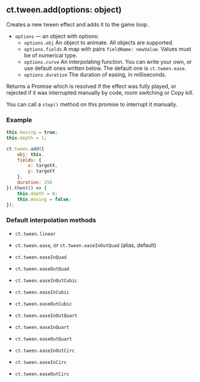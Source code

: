 ## ct.tween.add(options: object)

Creates a new tween effect and adds it to the game loop.

* `options` — an object with options:
    * `options.obj` An object to animate. All objects are supported.
    * `options.fields` A map with pairs `fieldName: newValue`. Values must be of numerical type.
    * `options.curve` An interpolating function. You can write your own, or use default ones written below. The default one is `ct.tween.ease`.
    * `options.duration` The duration of easing, in milliseconds.

Returns a Promise which is resolved if the effect was fully played, or rejected if it was interrupted manually by code, room switching or Copy kill.

You can call a `stop()` method on this promise to interrupt it manually.

### Example

```js
this.moving = true;
this.depth = 1;

ct.tween.add({
    obj: this,
    fields: {
        x: targetX,
        y: targetY
    },
    duration: 250
}).then(() => {
    this.depth = 0;
    this.moving = false;
});
```

### Default interpolation methods

* `ct.tween.linear`

* `ct.tween.ease`, or `ct.tween.easeInOutQuad` (alias, default)
* `ct.tween.easeInQuad`
* `ct.tween.easeOutQuad`

* `ct.tween.easeInOutCubic`
* `ct.tween.easeInCubic`
* `ct.tween.easeOutCubic`

* `ct.tween.easeInOutQuart`
* `ct.tween.easeInQuart`
* `ct.tween.easeOutQuart`

* `ct.tween.easeInOutCirc`
* `ct.tween.easeInCirc`
* `ct.tween.easeOutCirc`